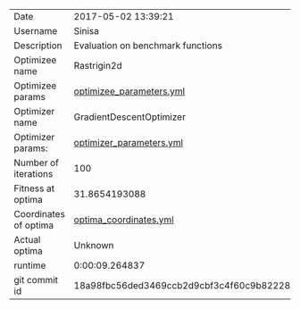 | | |
| --- | --- |
| Date | 2017-05-02 13:39:21 |
| Username | Sinisa |
| Description | Evaluation on benchmark functions |
| Optimizee name | Rastrigin2d |
| Optimizee params |  <a href="optimizee_parameters.yml">optimizee_parameters.yml</a>  |
| Optimizer name | GradientDescentOptimizer |
| Optimizer params: |  <a href="optimizer_parameters.yml">optimizer_parameters.yml</a>  |
| Number of iterations | 100 |
| Fitness at optima | 31.8654193088 |
| Coordinates of optima |  <a href="optima_coordinates.yml">optima_coordinates.yml</a>  |
| Actual optima |  Unknown  |
| runtime | 0:00:09.264837 |
| git commit id | 18a98fbc56ded3469ccb2d9cbf3c4f60c9b82228 |
